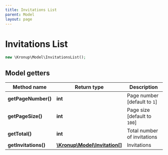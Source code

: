 ```yaml
---
title: Invitations List
parent: Model
layout: page
---
```


# Invitations List

```php
new \Kronup\Model\InvitationsList();
```

## Model getters

Method name | Return type | Description
------------ | ------------- | -------------
**getPageNumber()** | **int** | Page number   [default to `1`]
**getPageSize()** | **int** | Page size   [default to `100`]
**getTotal()** | **int** | Total number of invitations
**getInvitations()** | [**\Kronup\Model\Invitation[]**](../Invitation) | Invitations

